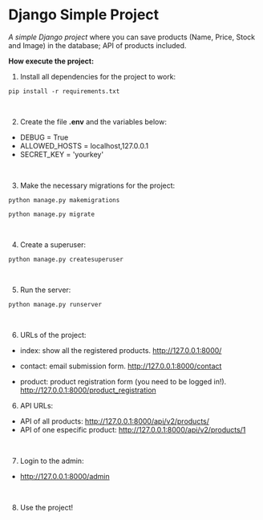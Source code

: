 # Django Simple Project
*A simple Django project* where you can save products (Name, Price, Stock and Image) in the database; API of products included.

**How execute the project:**

1. Install all dependencies for the project to work:
```pip
pip install -r requirements.txt
```

<br>

2. Create the file **.env** and the variables below:
- DEBUG = True
- ALLOWED_HOSTS = localhost,127.0.0.1
- SECRET_KEY = 'yourkey'

<br>

3. Make the necessary migrations for the project:
```sudo
python manage.py makemigrations
```
```sudo
python manage.py migrate
```

<br> 

4. Create a superuser:
```sudo
python manage.py createsuperuser
```
<br>

5. Run the server:
```sudo
python manage.py runserver
```

<br>

6. URLs of the project:


- index: show all the registered products. http://127.0.0.1:8000/


- contact: email submission form. http://127.0.0.1:8000/contact


- product: product registration form (you need to be logged in!). http://127.0.0.1:8000/product_registration

6. API URLs:
- API of all products: http://127.0.0.1:8000/api/v2/products/
- API of one especific product: http://127.0.0.1:8000/api/v2/products/1


<br>


7. Login to the admin:
- http://127.0.0.1:8000/admin

<br>

8. Use the project!
